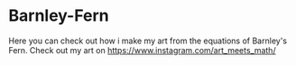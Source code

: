 # Barnley-Fern
Here you can check out how i make my art from the equations of Barnley's Fern. Check out my art on https://www.instagram.com/art_meets_math/
